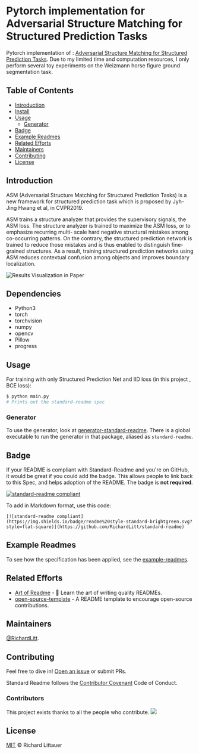 # Pytorch implementation for Adversarial Structure Matching for Structured Prediction Tasks

Pytorch implementation of : [Adversarial Structure Matching for Structured Prediction Tasks](http://openaccess.thecvf.com/content_CVPR_2019/papers/Hwang_Adversarial_Structure_Matching_for_Structured_Prediction_Tasks_CVPR_2019_paper.pdf). Due to my limited time and computation resources, I only perform several toy experiments on the Weizmann horse figure ground segmentation task.




## Table of Contents

- [Introduction](#introduction)
- [Install](#install)
- [Usage](#usage)
	- [Generator](#generator)
- [Badge](#badge)
- [Example Readmes](#example-readmes)
- [Related Efforts](#related-efforts)
- [Maintainers](#maintainers)
- [Contributing](#contributing)
- [License](#license)

## Introduction

ASM (Adversarial Structure Matching for Structured Prediction Tasks) is a  new framework for structured prediction task which is proposed by Jyh-Jing Hwang et al, in CVPR2019.

ASM  trains a structure analyzer that provides the supervisory signals, the ASM loss. The structure analyzer is trained to maximize the ASM loss, or to emphasize recurring multi-
scale hard negative structural mistakes among co-occurring patterns. On the contrary, the structured prediction network is trained to reduce those mistakes and is thus enabled to distinguish fine-grained structures. As a result, training structured prediction networks using ASM reduces contextual confusion among objects and improves boundary localization.

![Results Visualization in Paper](C:\Users\19119\Desktop\用户手册\experiments.png)

## Dependencies

- Python3
- torch
- torchvision
- numpy
- opencv
- Pillow
- progress

## Usage

For training with only Structured Prediction Net and IID loss (in this project , BCE loss):
```sh
$ python main.py 
# Prints out the standard-readme spec
```

### Generator

To use the generator, look at [generator-standard-readme](https://github.com/RichardLitt/generator-standard-readme). There is a global executable to run the generator in that package, aliased as `standard-readme`.

## Badge

If your README is compliant with Standard-Readme and you're on GitHub, it would be great if you could add the badge. This allows people to link back to this Spec, and helps adoption of the README. The badge is **not required**.

[![standard-readme compliant](https://img.shields.io/badge/readme%20style-standard-brightgreen.svg?style=flat-square)](https://github.com/RichardLitt/standard-readme)

To add in Markdown format, use this code:

```
[![standard-readme compliant](https://img.shields.io/badge/readme%20style-standard-brightgreen.svg?style=flat-square)](https://github.com/RichardLitt/standard-readme)
```

## Example Readmes

To see how the specification has been applied, see the [example-readmes](example-readmes/).

## Related Efforts

- [Art of Readme](https://github.com/noffle/art-of-readme) - 💌 Learn the art of writing quality READMEs.
- [open-source-template](https://github.com/davidbgk/open-source-template/) - A README template to encourage open-source contributions.

## Maintainers

[@RichardLitt](https://github.com/RichardLitt).

## Contributing

Feel free to dive in! [Open an issue](https://github.com/RichardLitt/standard-readme/issues/new) or submit PRs.

Standard Readme follows the [Contributor Covenant](http://contributor-covenant.org/version/1/3/0/) Code of Conduct.

### Contributors

This project exists thanks to all the people who contribute. 
<a href="graphs/contributors"><img src="https://opencollective.com/standard-readme/contributors.svg?width=890&button=false" /></a>


## License

[MIT](LICENSE) © Richard Littauer
